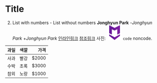 # Title
 2. List with numbers
           - List without numbers 
 **Jonghyun Park**
-*Jonghyun Park*
+*Jonghyun Park*</n>
 [인라인링크](www.naver.com)
 [참조링크](https://www.google.com "Google's Homepage")
 사진: 
 ![alt text](https://github.com/adam-p/markdown-here/raw/master/src/common/images/icon48.png "Logo Title Text 1")
  `code` noncode.
 
 | 과일          | 색깔          | 가격  |
 | ------------- |:-------------:| -----:|
 | 사과          | 빨강          | $2000 |
 | 수박          | 초록          | $3000 |
 | 참외          | 노랑          | $1000 |
 
